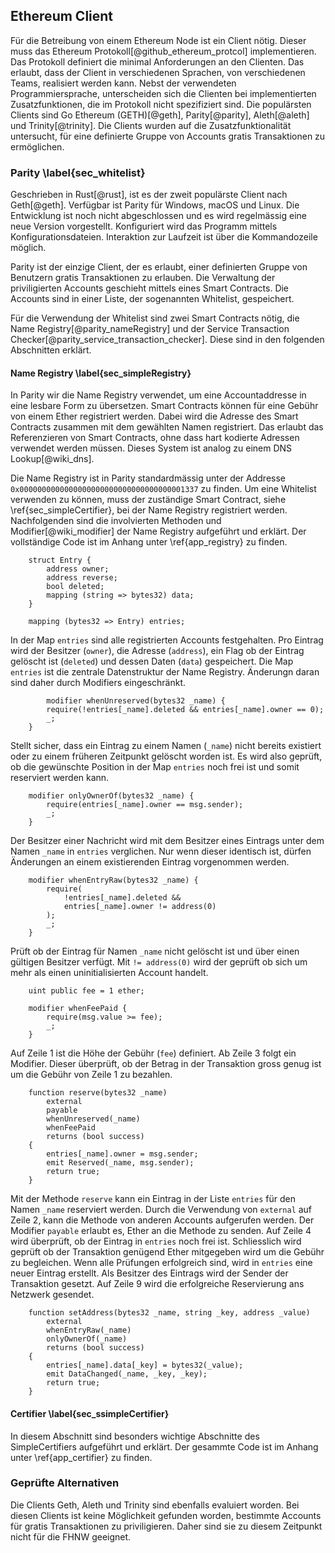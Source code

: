 ## Ethereum Client

Für die Betreibung von einem Ethereum Node ist ein Client nötig. Dieser muss das Ethereum Protokoll[@github_ethereum_protcol] implementieren. Das Protokoll definiert die minimal Anforderungen an den Clienten. Das erlaubt, dass der Client in verschiedenen Sprachen, von verschiedenen Teams, realisiert werden kann. 
Nebst der verwendeten Programmiersprache, unterscheiden sich die Clienten bei implementierten Zusatzfunktionen, die im Protokoll nicht spezifiziert sind. 
Die populärsten Clients sind Go Ethereum (GETH)[@geth], Parity[@parity], Aleth[@aleth] und Trinity[@trinity]. Die Clients wurden auf die Zusatzfunktionalität untersucht, für eine definierte Gruppe von Accounts gratis Transaktionen zu ermöglichen. 

### Parity \label{sec_whitelist}

Geschrieben in Rust[@rust], ist es der zweit populärste Client nach Geth[@geth]. Verfügbar ist Parity für Windows, macOS und Linux. Die Entwicklung ist noch nicht abgeschlossen und es wird regelmässig eine neue Version vorgestellt. 
Konfiguriert wird das Programm mittels Konfigurationsdateien. Interaktion zur Laufzeit ist über die Kommandozeile möglich. 

Parity ist der einzige Client, der es erlaubt, einer definierten Gruppe von Benutzern gratis Transaktionen zu erlauben. 
Die Verwaltung der priviligierten Accounts geschieht mittels eines Smart Contracts. Die Accounts sind in einer Liste, der sogenannten Whitelist, gespeichert.   

Für die Verwendung der Whitelist sind zwei Smart Contracts nötig, die Name Registry[@parity_nameRegistry] und der Service Transaction Checker[@parity_service_transaction_checker]. Diese sind in den folgenden Abschnitten erklärt.

#### Name Registry \label{sec_simpleRegistry}

In Parity wir die Name Registry verwendet, um eine Accountaddresse in eine lesbare Form zu übersetzen. 
Smart Contracts können für eine Gebühr von einem Ether registriert werden. Dabei wird die Adresse des Smart Contracts zusammen mit dem gewählten Namen registriert. Das erlaubt das Referenzieren von Smart Contracts, ohne dass hart kodierte Adressen verwendet werden müssen. 
Dieses System ist analog zu einem DNS Lookup[@wiki_dns].

Die Name Registry ist in Parity standardmässig unter der Addresse ```0x0000000000000000000000000000000000001337``` zu finden. Um eine Whitelist verwenden zu können, muss der zuständige Smart Contract, siehe \ref{sec_simpleCertifier}, bei der Name Registry registriert werden. 
Nachfolgenden sind die involvierten Methoden und Modifier[@wiki_modifier] der Name Registry aufgeführt und erklärt. Der vollständige Code ist im Anhang unter \ref{app_registry} zu finden. 

```{ .sol .numberLines}
	struct Entry {
		address owner;
		address reverse;
		bool deleted;
		mapping (string => bytes32) data;
	}

    mapping (bytes32 => Entry) entries;
```
In der Map ```entries``` sind alle registrierten Accounts festgehalten. Pro Eintrag wird der Besitzer (```owner```), die Adresse (```address```), ein Flag ob der Eintrag gelöscht ist (```deleted```) und dessen Daten (```data```) gespeichert. 
Die Map ```entries``` ist die zentrale Datenstruktur der Name Registry. Änderungn daran sind daher durch Modifiers eingeschränkt.

```{ .sol .numberLines}
		modifier whenUnreserved(bytes32 _name) {
		require(!entries[_name].deleted && entries[_name].owner == 0);
		_;
	}
```
Stellt sicher, dass ein Eintrag zu einem Namen (```_name```) nicht bereits existiert oder zu einem früheren Zeitpunkt gelöscht worden ist. Es wird also geprüft, ob die gewünschte Position in der Map ```entries``` noch frei ist und somit reserviert werden kann.


```{ .sol .numberLines}
	modifier onlyOwnerOf(bytes32 _name) {
		require(entries[_name].owner == msg.sender);
		_;
	}
```
Der Besitzer einer Nachricht wird mit dem Besitzer eines Eintrags unter dem Namen ```_name``` in ```entries``` verglichen. Nur wenn dieser identisch ist, dürfen Änderungen an einem existierenden Eintrag vorgenommen werden. 


```{ .sol .numberLines}
	modifier whenEntryRaw(bytes32 _name) {
		require(
			!entries[_name].deleted &&
			entries[_name].owner != address(0)
		);
		_;
	}
```
Prüft ob der Eintrag für Namen ```_name``` nicht gelöscht ist und über einen gültigen Besitzer verfügt. Mit ```!= address(0)``` wird der geprüft ob sich um mehr als einen uninitialisierten Account handelt. 


```{ .sol .numberLines}
    uint public fee = 1 ether;

	modifier whenFeePaid {
		require(msg.value >= fee);
		_;
	}
```
Auf Zeile 1 ist die Höhe der Gebühr (```fee```) definiert. Ab Zeile 3 folgt ein Modifier. Dieser überprüft, ob der Betrag in der Transaktion gross genug ist um die Gebühr von Zeile 1 zu bezahlen. 


```{ .sol .numberLines}
	function reserve(bytes32 _name)
		external
		payable
		whenUnreserved(_name)
		whenFeePaid
		returns (bool success)
	{
		entries[_name].owner = msg.sender;
		emit Reserved(_name, msg.sender);
		return true;
	}
```
Mit der Methode ```reserve``` kann ein Eintrag in der Liste ```entries``` für den Namen ```_name``` reserviert werden. Durch die Verwendung von ```external``` auf Zeile 2, kann die Methode von anderen Accounts aufgerufen werden. 
Der Modifier ```payable``` erlaubt es, Ether an die Methode zu senden. Auf Zeile 4 wird überprüft, ob der Eintrag in ```entries``` noch frei ist. Schliesslich wird geprüft ob der Transaktion genügend Ether mitgegeben wird um die Gebühr zu begleichen. 
Wenn alle Prüfungen erfolgreich sind, wird in ```entries``` eine neuer Eintrag erstellt. Als Besitzer des Eintrags wird der Sender der Transaktion gesetzt. 
Auf Zeile 9 wird die erfolgreiche Reservierung ans Netzwerk gesendet.

```{ .sol .numberLines}
    function setAddress(bytes32 _name, string _key, address _value)
		external
		whenEntryRaw(_name)
		onlyOwnerOf(_name)
		returns (bool success)
	{
		entries[_name].data[_key] = bytes32(_value);
		emit DataChanged(_name, _key, _key);
		return true;
	}
```




#### Certifier \label{sec_ssimpleCertifier}

In diesem Abschnitt sind besonders wichtige Abschnitte des SimpleCertifiers aufgeführt und erklärt. Der gesammte Code ist im Anhang unter \ref{app_certifier} zu finden. 

### Geprüfte Alternativen

Die Clients Geth, Aleth und Trinity sind ebenfalls evaluiert worden. Bei diesen Clients ist keine Möglichkeit gefunden worden, bestimmte Accounts für gratis Transaktionen zu priviligieren. Daher sind sie zu diesem Zeitpunkt nicht für die FHNW geeignet.
